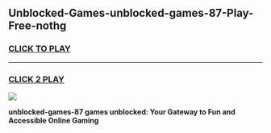 
## Unblocked-Games-unblocked-games-87-Play-Free-nothg
<h3>
<a href="https://premium76.site?title=unblocked-games-87&ref=10A">CLICK TO PLAY</a></h3>
<hr>

<h3>
<a href="https://premium76.site?title=unblocked-games-87&ref=10A">CLICK 2 PLAY</a>
  
</h3>

<a href="https://premium76.site?title=unblocked-games-87&ref=10A"><img src="https://clearcache.store/games.png"></a>


**unblocked-games-87 games unblocked: Your Gateway to Fun and Accessible Online Gaming**
